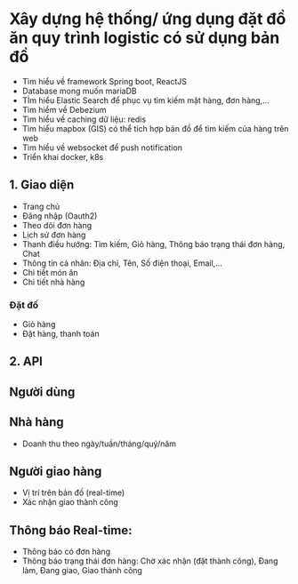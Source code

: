 # Xây dựng hệ thống/ ứng dụng đặt đồ ăn quy trình logistic có sử dụng bản đồ

- Tìm hiểu về framework Spring boot, ReactJS
- Database mong muốn mariaDB
- TÌm hiểu Elastic Search để phục vụ tìm kiếm mặt hàng, đơn hàng,...
- Tìm hiểm về Debezium
- Tìm hiểu về caching dữ liệu: redis
- Tìm hiểu mapbox (GIS) có thể tích hợp bản đồ để tìm kiếm của hàng trên web
- Tìm hiểu về websocket để push notification
- Triển khai docker, k8s

## 1. Giao diện

- Trang chủ
- Đăng nhập (Oauth2)
- Theo dõi đơn hàng
- Lịch sử đơn hàng
- Thanh điều hướng: Tìm kiếm, Giỏ hàng, Thông báo trạng thái đơn hàng, Chat
- Thông tin cá nhân: Địa chỉ, Tên, Số điện thoại, Email,...
- Chi tiết món ăn
- Chi tiết nhà hàng

### Đặt đố

- Giỏ hàng
- Đặt hàng, thanh toán

## 2. API

## Người dùng

## Nhà hàng

- Doanh thu theo ngày/tuần/tháng/quý/năm

## Người giao hàng

- Vị trí trên bản đồ (real-time)
- Xác nhận giao thành công

## Thông báo Real-time:

- Thông báo có đơn hàng
- Thông báo trạng thái đơn hàng: Chờ xác nhận (đặt thành công), Đang làm, Đang giao, Giao thành công
